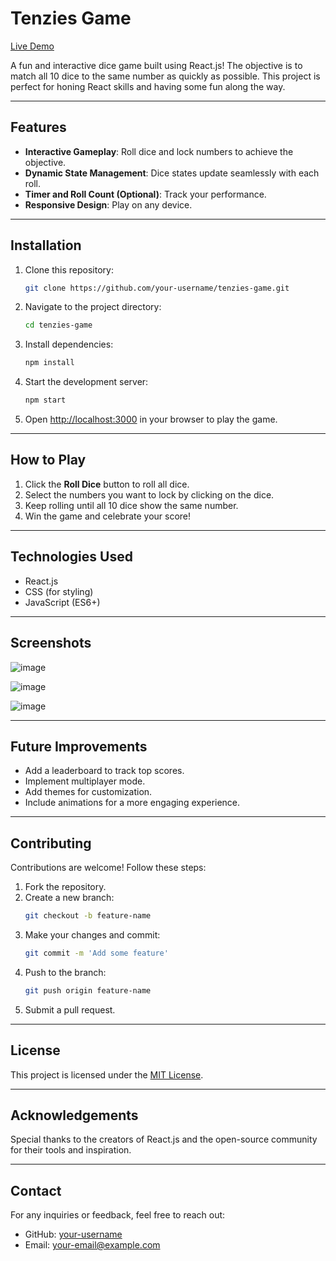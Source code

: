 # Tenzies Game
[Live Demo](https://tenzies-game-aps.vercel.app/)

A fun and interactive dice game built using React.js! The objective is to match all 10 dice to the same number as quickly as possible. This project is perfect for honing React skills and having some fun along the way.

---

## Features

- **Interactive Gameplay**: Roll dice and lock numbers to achieve the objective.
- **Dynamic State Management**: Dice states update seamlessly with each roll.
- **Timer and Roll Count (Optional)**: Track your performance.
- **Responsive Design**: Play on any device.

---

## Installation

1. Clone this repository:
   ```bash
   git clone https://github.com/your-username/tenzies-game.git
   ```
2. Navigate to the project directory:
   ```bash
   cd tenzies-game
   ```
3. Install dependencies:
   ```bash
   npm install
   ```
4. Start the development server:
   ```bash
   npm start
   ```
5. Open [http://localhost:3000](http://localhost:3000) in your browser to play the game.

---

## How to Play

1. Click the **Roll Dice** button to roll all dice.
2. Select the numbers you want to lock by clicking on the dice.
3. Keep rolling until all 10 dice show the same number.
4. Win the game and celebrate your score!

---

## Technologies Used

- React.js
- CSS (for styling)
- JavaScript (ES6+)

---

## Screenshots

![image](https://github.com/user-attachments/assets/bada880b-09b6-4da8-8607-64ce2ed69895)

![image](https://github.com/user-attachments/assets/e10a8798-bca9-454f-9e01-fdfa914842de)

![image](https://github.com/user-attachments/assets/fba8b5c0-d988-4f48-a304-5511670ceda8)


---

## Future Improvements

- Add a leaderboard to track top scores.
- Implement multiplayer mode.
- Add themes for customization.
- Include animations for a more engaging experience.

---

## Contributing

Contributions are welcome! Follow these steps:

1. Fork the repository.
2. Create a new branch:
   ```bash
   git checkout -b feature-name
   ```
3. Make your changes and commit:
   ```bash
   git commit -m 'Add some feature'
   ```
4. Push to the branch:
   ```bash
   git push origin feature-name
   ```
5. Submit a pull request.

---

## License

This project is licensed under the [MIT License](LICENSE).

---

## Acknowledgements

Special thanks to the creators of React.js and the open-source community for their tools and inspiration.

---

## Contact

For any inquiries or feedback, feel free to reach out:

- GitHub: [your-username](https://github.com/your-username)
- Email: your-email@example.com


